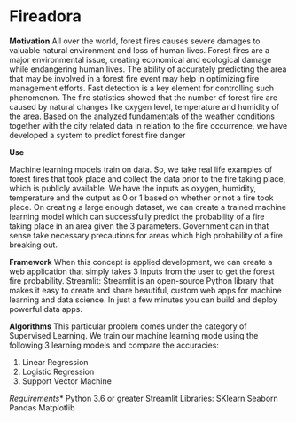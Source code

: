 # Fireadora

**Motivation**
All over the world, forest fires causes severe damages to valuable natural environment and loss of human lives. Forest fires are a major environmental issue, creating economical and ecological damage
while endangering human lives. The ability of accurately predicting the area that may be involved in a forest fire event may help in optimizing fire management efforts. Fast detection is a key element
for controlling such phenomenon. The fire statistics showed that the number of forest fire are caused by natural changes like oxygen level, temperature and humidity of the
area. Based on the analyzed fundamentals of the weather conditions together with the city related data in relation to the fire occurrence, we have developed a system to predict forest fire danger

**Use**

Machine learning models train on data. So, we take real life examples of forest fires that took place and collect the data prior to the fire taking place, which
is publicly available. We have the inputs as oxygen, humidity, temperature and the output as 0 or 1 based on whether or not a fire took place. On creating
a large enough dataset, we can create a trained machine learning model which can successfully predict the probability of a fire taking place in an area given
the 3 parameters. Government can in that sense take necessary precautions for areas which high probability of a fire breaking out.

**Framework**
When this concept is applied development, we can create a web application that simply takes 3 inputs from the user to get the forest fire probability.
Streamlit: Streamlit is an open-source Python library that makes it easy to create and share beautiful, custom web apps for machine learning and data
science. In just a few minutes you can build and deploy powerful data apps.

**Algorithms**
This particular problem comes under the category of Supervised Learning. We train our machine learning mode using the following 3 learning models and compare the accuracies:
1. Linear Regression
2. Logistic Regression
3. Support Vector Machine 

*Requirements**
Python 3.6 or greater
Streamlit
Libraries:
SKlearn
Seaborn
Pandas
Matplotlib
